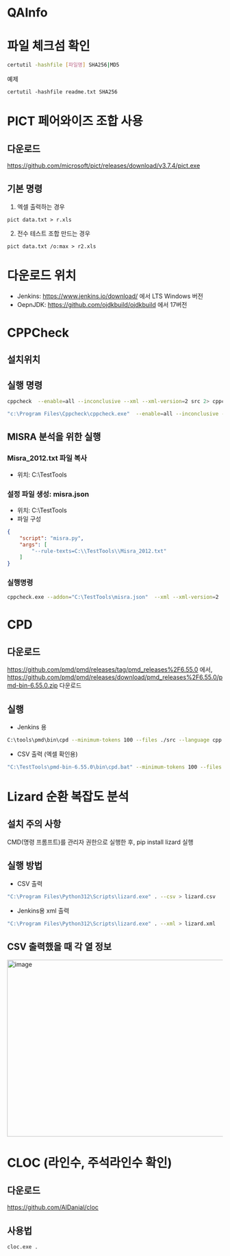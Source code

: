 # QAInfo


# 파일 체크섬 확인
```sh
certutil -hashfile [파일명] SHA256|MD5
```

예제
```
certutil -hashfile readme.txt SHA256
```

# PICT 페어와이즈 조합 사용
## 다운로드
https://github.com/microsoft/pict/releases/download/v3.7.4/pict.exe

## 기본 명령
1. 엑셀 출력하는 경우
```
pict data.txt > r.xls
```

2. 전수 테스트 조합 만드는 경우
```
pict data.txt /o:max > r2.xls
```

# 다운로드 위치
- Jenkins: https://www.jenkins.io/download/  에서 LTS Windows 버전
- OepnJDK: https://github.com/ojdkbuild/ojdkbuild  에서 17버전

# CPPCheck
## 설치위치

## 실행 명령
```sh
cppcheck  --enable=all --inconclusive --xml --xml-version=2 src 2> cppcheck.xml
```
```sh
"c:\Program Files\Cppcheck\cppcheck.exe"  --enable=all --inconclusive --xml --xml-version=2 src 2> cppcheck.xml
```


## MISRA 분석을 위한 실행
### Misra_2012.txt 파일 복사
- 위치: C:\TestTools

### 설정 파일 생성: misra.json
- 위치: C:\TestTools
- 파일 구성
```json
{
    "script": "misra.py",
    "args": [
        "--rule-texts=C:\\TestTools\\Misra_2012.txt"
    ]
}
```

### 실행명령
```sh
cppcheck.exe --addon="C:\TestTools\misra.json"  --xml --xml-version=2 . 2> cppcheck.xml
```


# CPD
## 다운로드
https://github.com/pmd/pmd/releases/tag/pmd_releases%2F6.55.0
에서, https://github.com/pmd/pmd/releases/download/pmd_releases%2F6.55.0/pmd-bin-6.55.0.zip 다운로드

## 실행
- Jenkins 용
```sh
C:\tools\pmd\bin\cpd --minimum-tokens 100 --files ./src --language cpp --format xml > cpd.xml || exit 0
```

- CSV 출력 (엑셀 확인용)
```sh
"C:\TestTools\pmd-bin-6.55.0\bin\cpd.bat" --minimum-tokens 100 --files . --language cpp --format csv > result.csv
```
# Lizard 순환 복잡도 분석
## 설치 주의 사항
CMD(명령 프롬프트)를 관리자 권한으로 실행한 후, pip install lizard 실행

## 실행 방법
- CSV 출력
```sh
"C:\Program Files\Python312\Scripts\lizard.exe" . --csv > lizard.csv
```

- Jenkins용 xml 출력
```sh
"C:\Program Files\Python312\Scripts\lizard.exe" . --xml > lizard.xml
```

## CSV 출력했을 때 각 열 정보
<img width="1091" height="412" alt="image" src="https://github.com/user-attachments/assets/ad550a0d-3ba7-4057-b4ed-02a9bf1e9419" />





# CLOC (라인수, 주석라인수 확인)
## 다운로드
https://github.com/AlDanial/cloc

## 사용법
```
cloc.exe .
```
